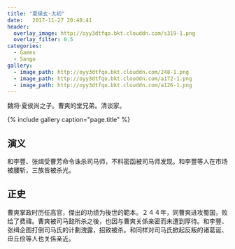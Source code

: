 ```yaml
---
title: "夏侯玄·太初"
date:   2017-11-27 20:48:41
header:
  overlay_image: http://oyy3dtfqo.bkt.clouddn.com/s319-1.png
  overlay_filter: 0.5
categories:
  - Games
  - Sango
gallery:
  - image_path: http://oyy3dtfqo.bkt.clouddn.com/248-1.png
  - image_path: http://oyy3dtfqo.bkt.clouddn.com/a172-1.png
  - image_path: http://oyy3dtfqo.bkt.clouddn.com/a126-1.png
---
```


魏将·夏侯尚之子。曹爽的堂兄弟。清谈家。

{% include gallery caption="page.title" %}

## 演义

和李豐、张缉受曹芳命令诛杀司马师，不料密函被司马师发现。和李豐等人在市场被腰斩，三族皆被杀光。

## 正史

曹爽掌政时历任高官，傑出的功绩为後世的範本。２４４年，同曹爽进攻蜀国，败给了费禕。曹爽被司马懿所杀之後，也因与曹爽关係亲密而未遭到厚待。和李豐、张缉企图打倒司马氏的计劃洩露，招致被杀。和同样对司马氏掀起反叛的诸葛诞、毌丘俭等人也关係亲近。
